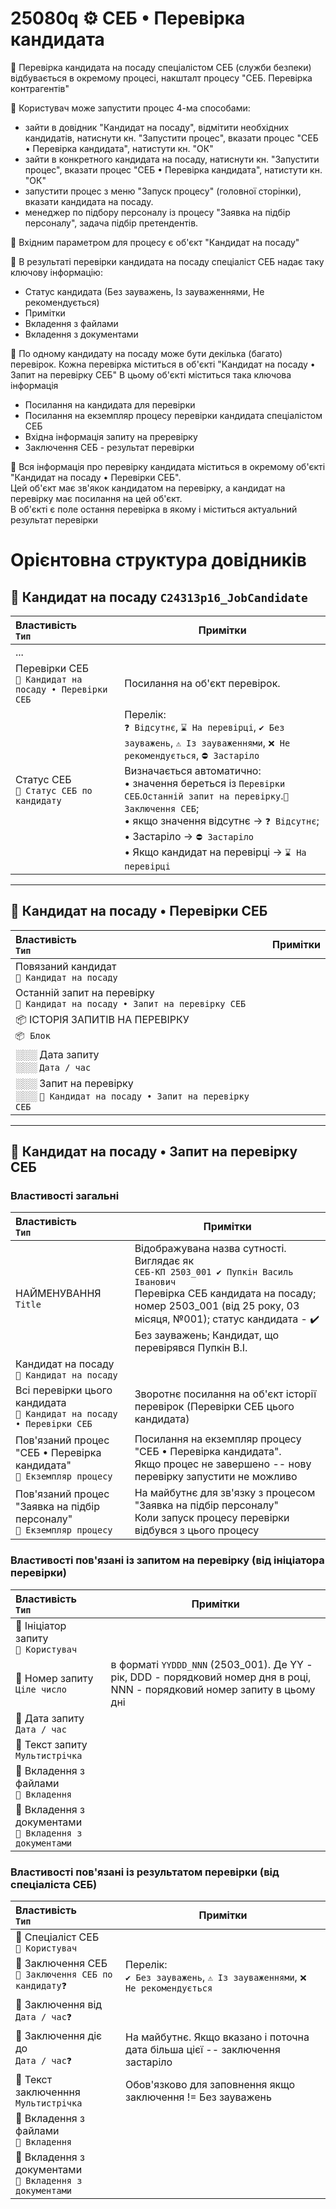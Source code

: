 ﻿# 25080q ⚙️ СЕБ • Перевірка кандидата

🔹 Перевірка кандидата на посаду спеціалістом СЕБ (служби безпеки) відбувається в окремому процесі, накшталт процесу "СЕБ. Перевірка контрагентів"

🔹 Користувач може запустити процес 4-ма способами:
- зайти в довідник "Кандидат на посаду", відмітити необхідних кандидатів, натиснути кн. "Запустити процес", вказати процес "СЕБ • Перевірка кандидата", натистути кн. "ОК"
- зайти в конкретного кандидата на посаду, натиснути кн. "Запустити процес", вказати процес "СЕБ • Перевірка кандидата", натистути кн. "ОК"
- запустити процес з меню "Запуск процесу" (головної сторінки), вказати кандидата на посаду.
- менеджер по підбору персоналу із процесу "Заявка на підбір персоналу", задача підбір претендентів.

🔹 Вхідним параметром для процесу є об'єкт "Кандидат на посаду"

🔹 В результаті перевірки кандидата на посаду спеціаліст СЕБ надає таку ключову інформацію:  
- Статус кандидата (Без зауважень, Із зауваженнями, Не рекомендується)  
- Примітки  
- Вкладення з файлами
- Вкладення з документами

🔹 По одному кандидату на посаду може бути декілька (багато) перевірок. Кожна перевірка міститься в об'єкті "Кандидат на посаду • Запит на перевірку СЕБ"
В цьому об'єкті міститься така ключова інформація 
- Посилання на кандидата для перевірки
- Посилання на екземпляр процесу перевірки кандидата спеціалістом СЕБ
- Вхідна інформація запиту на преревірку
- Заключення СЕБ - результат перевірки

🔹 Вся інформація про перевірку кандидата міститься в окремому об'єкті "Кандидат на посаду • Перевірки СЕБ".  
Цей об'єкт має зв'якок кандидатом на перевірку, а кандидат на перевірку має посилання на цей об'єкт.  
В об'єкті є поле остання перевірка в якому і міститься актуальний результат перевірки



# Орієнтовна структура довідників

## 📘 Кандидат на посаду `C24313p16_JobCandidate`

| Властивість </br> `Тип`| Примітки |
| :--- | --- |
| ... |  |
| Перевірки СЕБ </br> `📘 Кандидат на посаду • Перевірки СЕБ` | Посилання на об'єкт перевірок. |
| Статус СЕБ </br> `🎲 Статус СЕБ по кандидату` | Перелік: </br> `❓ Відсутнє`, `⌛ На перевірці`, `✔️ Без зауважень`, `⚠️ Із зауваженнями`, `❌ Не рекомендується`, `⛔ Застаріло` </br> Визначається автоматично: </br> • значення береться із `Перевірки СЕБ`.`Останній запит на перевірку`.`🔶 Заключення СЕБ`; </br> • якщо значення відсутнє → `❓ Відсутнє`; </br> • Застаріло → `⛔ Застаріло` </br>  • Якщо кандидат на перевірці → `⌛ На перевірці` |

---


## 📘 Кандидат на посаду • Перевірки СЕБ

| Властивість </br> `Тип`| Примітки |
| :--- | --- |
| Повязаний кандидат </br> `📘 Кандидат на посаду` |  |
| Останній запит на перевірку </br> `📘 Кандидат на посаду • Запит на перевірку СЕБ`  |  |
| 📦 ІСТОРІЯ ЗАПИТІВ НА ПЕРЕВІРКУ </br> `📦 Блок` |  |
| ░░░ Дата запиту </br> ░░░ `Дата / час` |  |
| ░░░ Запит на перевірку </br> ░░░ `📘 Кандидат на посаду • Запит на перевірку СЕБ` |  |


---

## 📘 Кандидат на посаду • Запит на перевірку СЕБ

### Властивості загальні
| Властивість </br> `Тип`| Примітки |
| :--- | --- |  
| НАЙМЕНУВАННЯ </br> `Title` | Відображувана назва сутності. Виглядає як </br> `СЕБ-КП 2503_001 ✔️ Пупкін Василь Іванович` </br> Перевірка СЕБ кандидата на посаду; номер 2503_001 (від 25 року, 03 місяця, №001); статус кандидата - ✔️ Без зауважень; Кандидат, що перевірявся Пупкін В.І. |  
| Кандидат на посаду </br> `📘 Кандидат на посаду` |  |  
| Всі перевірки цього кандидата </br> `📘 Кандидат на посаду • Перевірки СЕБ` | Зворотнє посилання на об'єкт історії перевірок (Перевірки СЕБ цього кандидата) |
| Пов'язаний процес "СЕБ • Перевірка кандидата" </br> `📘 Екземпляр процесу` | Посилання на екземпляр процесу "СЕБ • Перевірка кандидата". </br> Якщо процес не завершено -- нову перевірку запустити не можливо |  
| Пов'язаний процес "Заявка на підбір персоналу" </br> `📘 Екземпляр процесу` | На майбутнє для зв'язку з процесом "Заявка на підбір персоналу" </br> Коли запуск процесу перевірки відбувся з цього процесу |  

### Властивості пов'язані із запитом на перевірку (від ініціатора перевірки)
| Властивість </br> `Тип`| Примітки |
| :--- | --- |  
| 🔷 Iніціатор запиту </br> `📘 Користувач` |  |  
| 🔷 Номер запиту </br> `Ціле число` | в форматі `YYDDD_NNN` (2503_001). Де YY - рік, DDD - порядковий номер дня в році, NNN - порядковий номер запиту в цьому дні |  
| 🔷 Дата запиту </br> `Дата / час` |  |  
| 🔷 Текст запиту </br> `Мультистрічка` |  |  
| 🔷 Вкладення з файлами </br> `📘 Вкладення` |  |  
| 🔷 Вкладення з документами </br> `📘 Вкладення з документами` |  |   

### Властивості пов'язані із результатом перевірки (від спеціаліста СЕБ)
| Властивість </br> `Тип`| Примітки |
| :--- | --- |  
| 🔶 Спеціаліст СЕБ  </br> `📘 Користувач` |  |  
| 🔶 Заключення СЕБ </br> `🎲 Заключення СЕБ по кандидату❓` | Перелік: </br> `✔️ Без зауважень`, `⚠️ Із зауваженнями`, `❌ Не рекомендується` |  
| 🔶 Заключення від </br> `Дата / час❓` |  |  
| 🔶 Заключення діє до </br> `Дата / час❓` | На майбутнє. Якщо вказано і поточна дата більша цієї -- заключення застаріло |  
| 🔶 Текст заключенння </br> `Мультистрічка` | Обов'язково для заповнення якщо заключення != Без зауважень |  
| 🔶 Вкладення з файлами </br> `📘 Вкладення` |  |  
| 🔶 Вкладення з документами </br> `📘 Вкладення з документами` |  |   